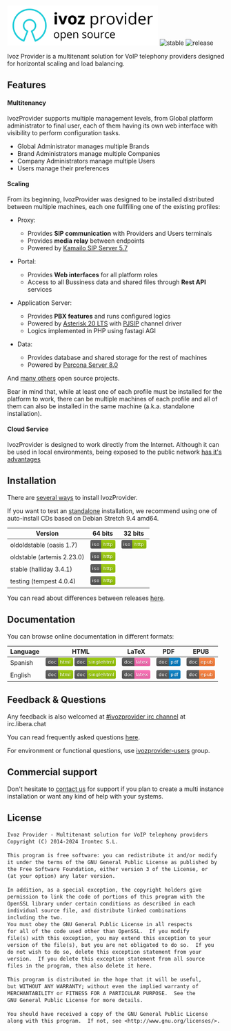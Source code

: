 <img src="web/admin/public/images/logoprovider.png" width="350"> ![stable](https://raster.shields.io/badge/stable-3.4-blue.png) ![release](https://raster.shields.io/badge/release-halliday-14b9bc.png)

Ivoz Provider is a multitenant solution for VoIP telephony providers designed for horizontal scaling and load balancing.

## Features
#### Multitenancy
IvozProvider supports multiple management levels, from Global platform administrator to final user, each of them having its own web interface with visibility to perform configuration tasks.

 * Global Administrator manages multiple Brands
 * Brand Administrators manage multiple Companies
 * Company Administrators manage multiple Users
 * Users manage their preferences

#### Scaling
From its beginning, IvozProvider was designed to be installed distributed between multiple machines, each one fullfilling one of the existing profiles:

 * Proxy:
   - Provides **SIP communication** with Providers and Users terminals
   - Provides **media relay** between endpoints
   - Powered by [Kamailo SIP Server 5.7](https://www.kamailio.org/w/)

 * Portal:
   - Provides **Web interfaces** for all platform roles
   - Access to all Bussiness data and shared files through **Rest API** services

 * Application Server:
   - Provides **PBX features** and runs configured logics
   - Powered by [Asterisk 20 LTS](http://www.asterisk.org/) with [PJSIP](http://www.pjsip.org/) channel driver
   - Logics implemented in PHP using fastagi AGI

 * Data:
   - Provides database and shared storage for the rest of machines
   - Powered by [Percona Server 8.0](https://www.percona.com/software/mysql-database/percona-server)

And [many others](https://irontec.github.io/ivozprovider/en/artemis/basics/intro/what_is_inside.html) open source projects.

Bear in mind that, while at least one of each profile must be installed for the platform to work, there can be multiple machines of each profile and all of them can also be installed in the same machine (a.k.a. standalone installation).

#### Cloud Service
IvozProvider is designed to work directly from the Internet. Although it can be used in local environments, being exposed to the public network [has it's advantages](https://irontec.github.io/ivozprovider/en/artemis/basics/intro/what_is_ivozprovider.html#exposed-to-the-public-network)

## Installation

There are [several ways](https://irontec.github.io/ivozprovider/en/artemis/basic_concepts/installation/index.html) to install IvozProvider.

If you want to test an [standalone](https://irontec.github.io/ivozprovider/en/artemis/basic_concepts/installation/install_types.html#standalone-install) installation, we recommend using one of auto-install CDs based on Debian Stretch 9.4 amd64.


| Version                    |                                                                 64 bits                                                                 | 32 bits |
|----------------------------|:---------------------------------------------------------------------------------------------------------------------------------------:|:-------:|
| oldoldstable (oasis 1.7)   |     [![iso http](web/admin/public/images/iso-http-green.png)](https://packages.irontec.com/isos/ivozprovider-1.7.1-oasis-amd64.iso)     | [![iso http](web/admin/public/images/iso-http-green.png)](https://packages.irontec.com/isos/ivozprovider-1.7.1-oasis-i386.iso)|
| oldstable (artemis 2.23.0) | [![iso http](web/admin/public/images/iso-http-green.png)](https://packages.irontec.com/isos/ivozprovider-2.23~2.23.0-artemis-amd64.iso) | |
| stable (halliday 3.4.1)    | [![iso http](web/admin/public/images/iso-http-green.png)](https://packages.irontec.com/isos/ivozprovider-3.4~3.4.1-halliday-amd64.iso)  | |
| testing (tempest 4.0.4)    |  [![iso http](web/admin/public/images/iso-http-green.png)](https://packages.irontec.com/isos/ivozprovider-4.0~4.0.0-tempest-amd64.iso)  | |


You can read about differences between releases [here](https://github.com/irontec/ivozprovider/blob/bleeding/FAQ.md#what-release-should-i-use).

## Documentation

You can browse online documentation in different formats:

| Language | HTML | LaTeX | PDF | EPUB |
|----------|:----:|:-----:|:---:|:----:|
| Spanish  | [![badge html](web/admin/public/images/doc-html-green.png)](https://irontec.github.io/ivozprovider/es/artemis) [![badge singlehtml](web/admin/public/images/doc-singlehtml-green.png)](https://irontec.github.io/ivozprovider/essingle/artemis) | [![badge latex](web/admin/public/images/doc-latex-ff69b4.png)](https://irontec.github.io/ivozprovider/eslatex/artemis/IvozProvider.tex) | [![badge pdf](web/admin/public/images/doc-pdf-blue.png)](https://irontec.github.io/ivozprovider/eslatex/artemis/IvozProvider.pdf) | [![badge epub](web/admin/public/images/doc-epub-orange.png)](https://irontec.github.io/ivozprovider/esepub/artemis/IvozProvider.epub) |
| English  | [![badge html](web/admin/public/images/doc-html-green.png)](https://irontec.github.io/ivozprovider/en/artemis) [![badge singlehtml](web/admin/public/images/doc-singlehtml-green.png)](https://irontec.github.io/ivozprovider/ensingle/artemis) | [![badge latex](web/admin/public/images/doc-latex-ff69b4.png)](https://irontec.github.io/ivozprovider/enlatex/artemis/IvozProvider.tex) | [![badge pdf](web/admin/public/images/doc-pdf-blue.png)](https://irontec.github.io/ivozprovider/enlatex/artemis/IvozProvider.pdf) | [![badge epub](web/admin/public/images/doc-epub-orange.png)](https://irontec.github.io/ivozprovider/enepub/artemis/IvozProvider.epub) |


## Feedback & Questions

Any feedback is also welcomed at [#ivozprovider irc channel](https://kiwiirc.com/nextclient/irc.libera.chat/#ivozprovider) at irc.libera.chat

You can read frequently asked questions [here](https://github.com/irontec/ivozprovider/blob/bleeding/FAQ.md).

For environment or functional questions, use [ivozprovider-users](https://groups.google.com/forum/#!forum/ivozprovider-users) group.

## Commercial support

Don't hesitate to [contact us](https://www.irontec.com/contacto) for support if you plan to create a multi instance installation or want any kind of help with your systems.

## License
    Ivoz Provider - Multitenant solution for VoIP telephony providers
    Copyright (C) 2014-2024 Irontec S.L.

    This program is free software: you can redistribute it and/or modify
    it under the terms of the GNU General Public License as published by
    the Free Software Foundation, either version 3 of the License, or
    (at your option) any later version.

    In addition, as a special exception, the copyright holders give
    permission to link the code of portions of this program with the
    OpenSSL library under certain conditions as described in each
    individual source file, and distribute linked combinations
    including the two.
    You must obey the GNU General Public License in all respects
    for all of the code used other than OpenSSL.  If you modify
    file(s) with this exception, you may extend this exception to your
    version of the file(s), but you are not obligated to do so.  If you
    do not wish to do so, delete this exception statement from your
    version.  If you delete this exception statement from all source
    files in the program, then also delete it here.

    This program is distributed in the hope that it will be useful,
    but WITHOUT ANY WARRANTY; without even the implied warranty of
    MERCHANTABILITY or FITNESS FOR A PARTICULAR PURPOSE.  See the
    GNU General Public License for more details.

    You should have received a copy of the GNU General Public License
    along with this program.  If not, see <http://www.gnu.org/licenses/>.

